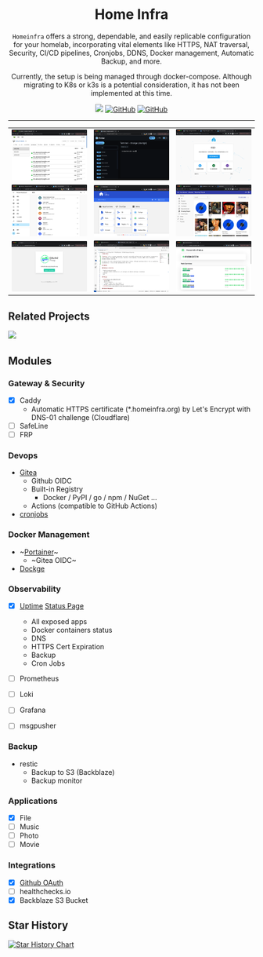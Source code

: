 <div align="center">


# Home Infra

`Homeinfra` offers a strong, dependable, and easily replicable configuration for your homelab, incorporating vital elements like HTTPS, NAT traversal, Security, CI/CD pipelines, Cronjobs, DDNS, Docker management, Automatic Backup, and more.

Currently, the setup is being managed through docker-compose. Although migrating to K8s or k3s is a potential consideration, it has not been implemented at this time.


<a href='https://github.com/homeinfra-org/infra'><img src='https://img.shields.io/static/v1?label=Home&message=Infra&color=orange'></a>
[![GitHub](https://img.shields.io/github/stars/homeinfra-org/infra?style=social)](https://github.com/homeinfra-org/infra)
[![GitHub](https://img.shields.io/github/forks/homeinfra-org/infra?style=social)](https://github.com/homeinfra-org/infra)

</div>


---


<table>
  <tr>
    <td><img src="images/actions.png"></td>
    <td><img src="images/dockge.png"></td>
    <td><img src="images/homeassistant.png"></td>
  </tr>
  <tr>
    <td><img src="images/homeassistant2.png"></td>
    <td><img src="images/homepage.png"></td>
    <td><img src="images/music.png"></td>
  </tr>
  <tr>
    <td><img src="images/oauth-proxy.png"></td>
    <td><img src="images/openvscode.png"></td>
    <td><img src="images/uptime.png"></td>
  </tr>
</table>


## Related Projects

<a href='https://github.com/NoCLin/LightMirrors/'><img src='https://img.shields.io/badge/Light-Mirrors-green'></a>

## Modules

### Gateway & Security

- [x] Caddy
  - Automatic HTTPS certificate (*.homeinfra.org) by Let's Encrypt with DNS-01 challenge (Cloudflare)
- [ ] SafeLine
- [ ] FRP

### Devops

- [Gitea](https://git.homeinfra.org)
  - Github OIDC
  - Built-in Registry
    - Docker / PyPI / go / npm / NuGet ... 
  - Actions (compatible to GitHub Actions) 
- [cronjobs](https://git.homeinfra.org/root/cronjobs/actions)

### Docker Management

- ~[Portainer](https://portainer.homeinfra.org)~
  - ~Gitea OIDC~
- [Dockge](https://dockge.homeinfra.org)

### Observability

- [x] [Uptime](https://uptime.homeinfra.org) [Status Page](https://uptime.homeinfra.org/status/main)
  - All exposed apps
  - Docker containers status
  - DNS
  - HTTPS Cert Expiration
  - Backup
  - Cron Jobs

- [ ] Prometheus
- [ ] Loki
- [ ] Grafana
- [ ] msgpusher


### Backup

- restic
  - Backup to S3 (Backblaze)
  - Backup monitor

### Applications

- [x] File
- [ ] Music
- [ ] Photo
- [ ] Movie

### Integrations

- [x] [Github OAuth](https://github.com/settings/developers)
- [ ] healthchecks.io
- [x] Backblaze S3 Bucket

## Star History

[![Star History Chart](https://api.star-history.com/svg?repos=homeinfra-org/infra&type=Date)](https://star-history.com/#homeinfra-org/infra&Date)

